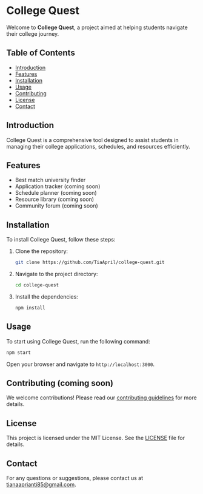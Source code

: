 # College Quest

Welcome to **College Quest**, a project aimed at helping students navigate their college journey.

## Table of Contents
- [Introduction](#introduction)
- [Features](#features)
- [Installation](#installation)
- [Usage](#usage)
- [Contributing](#contributing)
- [License](#license)
- [Contact](#contact)

## Introduction
College Quest is a comprehensive tool designed to assist students in managing their college applications, schedules, and resources efficiently.

## Features
- Best match university finder
- Application tracker (coming soon)
- Schedule planner (coming soon)
- Resource library (coming soon)
- Community forum (coming soon)

## Installation
To install College Quest, follow these steps:

1. Clone the repository:
    ```sh
    git clone https://github.com/TiaApril/college-quest.git
    ```
2. Navigate to the project directory:
    ```sh
    cd college-quest
    ```
3. Install the dependencies:
    ```sh
    npm install
    ```

## Usage
To start using College Quest, run the following command:
```sh
npm start
```
Open your browser and navigate to `http://localhost:3000`.

## Contributing (coming soon)
We welcome contributions! Please read our [contributing guidelines](CONTRIBUTING.md) for more details.

## License
This project is licensed under the MIT License. See the [LICENSE](LICENSE) file for details.

## Contact
For any questions or suggestions, please contact us at [tianaaprianti85@gmail.com](mailto:tianaaprianti85@gmail.com).

